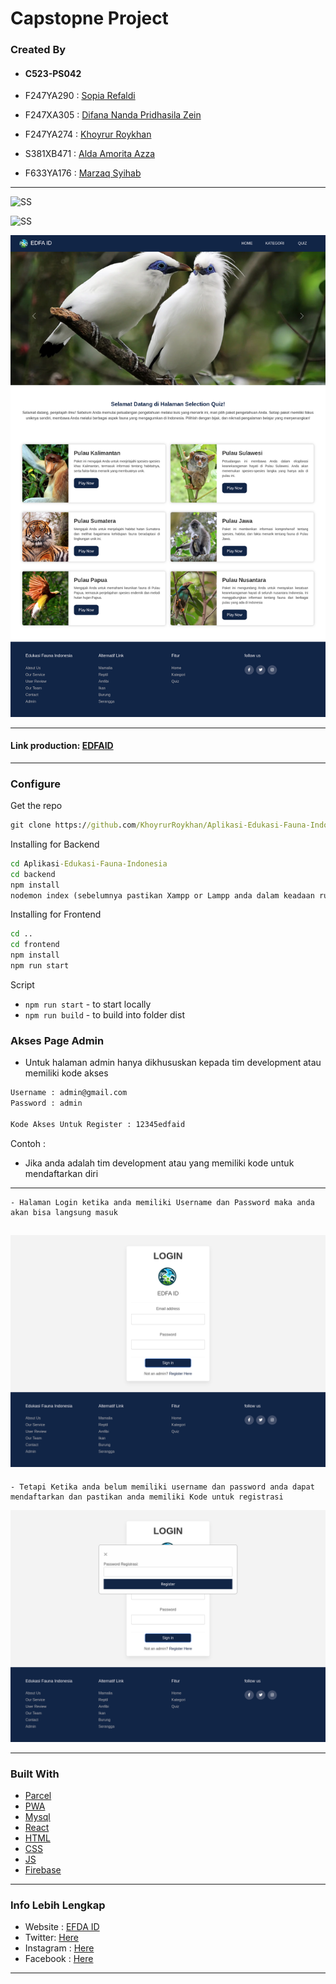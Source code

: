 


# Capstopne Project 
### Created By
 - #### C523-PS042



- F247YA290 : [Sopia Refaldi](https://github.com/Srefaldi)
- F247XA305 : [Difana Nanda Pridhasila Zein](https://github.com/nandaazein)
- F247YA274 : [Khoyrur Roykhan](https://github.com/KhoyrurRoykhan)

 
- S381XB471 : [Alda Amorita Azza](https://github.com/aldaaaaa)
- F633YA176 : [Marzaq Syihab](https://github.com/MarzaqSyihab)

---
![SS](foto/landinpage.png)

![SS](foto/home.png)

![SS](foto/selection-quiz.png)

---


#### Link production: [EDFAID](https://apl-edfa-id-devn.vercel.app/)



---

### Configure

Get the repo

```cmd
git clone https://github.com/KhoyrurRoykhan/Aplikasi-Edukasi-Fauna-Indonesia.git
```

Installing for Backend

```cmd
cd Aplikasi-Edukasi-Fauna-Indonesia
cd backend
npm install
nodemon index (sebelumnya pastikan Xampp or Lampp anda dalam keadaan running)
```
Installing for Frontend

```cmd
cd ..
cd frontend
npm install
npm run start
``` 
Script

- `npm run start` - to start locally
- `npm run build` - to build into folder dist

### Akses Page Admin
- Untuk halaman admin hanya dikhususkan kepada tim development atau memiliki kode akses
```cmd
Username : admin@gmail.com
Password : admin

Kode Akses Untuk Register : 12345edfaid
```
Contoh :

- Jika anda adalah tim development atau yang memiliki kode untuk mendaftarkan diri 

---
    - Halaman Login ketika anda memiliki Username dan Password maka anda akan bisa langsung masuk
![SS](foto/login-admin.png)
---

    - Tetapi Ketika anda belum memiliki username dan password anda dapat mendaftarkan dan pastikan anda memiliki Kode untuk registrasi 
![SS](foto/login-dengan-token-admin.png)





---

### Built With

- [Parcel](https://parceljs.org/)
- [PWA](https://developers.google.com/web/progressive-web-apps)
- [Mysql](https://mariadb.org/)
- [React](https://react.dev/)
- [HTML](https://www.w3schools.com/html/)
- [CSS](https://www.w3schools.com/css/)
- [JS](https://www.javascript.com/)
- [Firebase](https://firebase.google.com/?hl=id)


---



### Info Lebih Lengkap

- Website : [EFDA ID](https://firmanjabar.my.id)
- Twitter: [Here](https://twitter.com/edfa_id)
- Instagram : [Here](https://www.instagram.com/edfa_id)
- Facebook : [Here](https://www.facebook.com/profile.php?id=61554381522504&mibextid=ZbWKwL)

---
